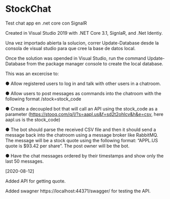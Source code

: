 # StockChat
Test chat app en .net core con SignalR

Created in Visual Studio 2019 with .NET Core 3.1, SignlaR, and .Net Identiy.

Una vez importado abierta la solucion, correr 
Update-Database desde la consola de visual studio para que cree la base de datos local.

Once the solution was opended in Visual Studio, run the command
Update-Database from the package manager console to create the local database.

This was an excercise to:

● Allow registered users to log in and talk with other users in a chatroom.

● Allow users to post messages as commands into the chatroom with the following format
/stock=stock_code

● Create a decoupled bot that will call an API using the stock_code as a parameter
(https://stooq.com/q/l/?s=aapl.us&f=sd2t2ohlcv&h&e=csv, here aapl.us is the
stock_code)

● The bot should parse the received CSV file and then it should send a message back into
the chatroom using a message broker like RabbitMQ. The message will be a stock quote
using the following format: “APPL.US quote is $93.42 per share”. The post owner will be
the bot.

● Have the chat messages ordered by their timestamps and show only the last 50
messages.

[2020-08-12]

Added API for getting quote.

Added swagner https://localhost:44371/swagger/ for testing the API.
